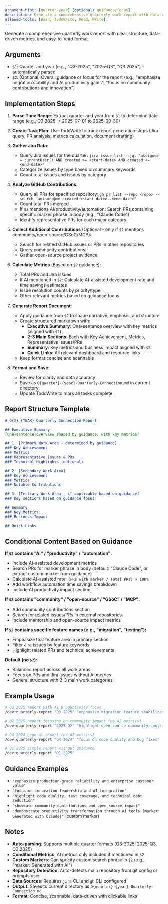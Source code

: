 ```yaml
---
argument-hint: [quarter-year] [optional: guidance/focus]
description: Generate a comprehensive quarterly work report with data-driven insights from Jira issues and GitHub PRs
allowed-tools: [Bash, TodoWrite, Read, Write]
---
```


Generate a comprehensive quarterly work report with clear structure, data-driven metrics, and easy-to-read format.

## Arguments

- `$1`: Quarter and year (e.g., "Q3-2025", "2025-Q3", "Q3 2025") - automatically parsed
- `$2`: (Optional) Overall guidance or focus for the report (e.g., "emphasize migration stability and AI productivity gains", "focus on community contributions and innovation")

## Implementation Steps

1. **Parse Time Range**: Extract quarter and year from `$1` to determine date range (e.g., Q3 2025 → 2025-07-01 to 2025-09-30)

2. **Create Task Plan**: Use TodoWrite to track report generation steps (Jira query, PR analysis, metrics calculation, document drafting)

3. **Gather Jira Data**:
   - Query Jira issues for the quarter: `jira issue list --jql "assignee = currentUser() AND created >= <start-date> AND created <= <end-date>"`
   - Categorize issues by type based on summary keywords
   - Count total issues and issues by category

4. **Analyze GitHub Contributions**:
   - Query all PRs for specified repository: `gh pr list --repo <repo> --search "author:@me created:<start-date>..<end-date>"`
   - Count total PRs merged
   - If `$2` mentions AI/productivity/automation: Search PRs containing specific marker phrase in body (e.g., "Claude Code")
   - Identify representative PRs for each major category

5. **Collect Additional Contributions** (Optional - only if `$2` mentions community/open-source/GSoC/MCP):
   - Search for related GitHub issues or PRs in other repositories
   - Query community contributions
   - Gather open-source project evidence

6. **Calculate Metrics** (Based on `$2` guidance):
   - Total PRs and Jira issues
   - If AI mentioned in `$2`: Calculate AI-assisted development rate and time savings estimates
   - Issue resolution counts by priority/type
   - Other relevant metrics based on guidance focus

7. **Generate Report Document**:
   - Apply guidance from `$2` to shape narrative, emphasis, and structure
   - Create structured markdown with:
     - **Executive Summary**: One-sentence overview with key metrics (aligned with `$2`)
     - **2-3 Main Sections**: Each with Key Achievement, Metrics, Representative Issues/PRs
     - **Summary**: Key metrics and business impact aligned with `$2`
     - **Quick Links**: All relevant dashboard and resource links
   - Keep format concise and scannable

8. **Format and Save**:
   - Review for clarity and data accuracy
   - Save as `Q{quarter}-{year}-Quarterly-Connection.md` in current directory
   - Update TodoWrite to mark all tasks complete

## Report Structure Template

```markdown
# Q{X} {YEAR} Quarterly Connection Report

## Executive Summary
[One-sentence overview shaped by guidance, with key metrics]

## 1. [Primary Work Area - determined by guidance]
### Key Achievement
### Metrics
### Representative Issues & PRs
### Technical Highlights (optional)

## 2. [Secondary Work Area]
### Key Achievement
### Metrics
### Notable Contributions

## 3. [Tertiary Work Area - if applicable based on guidance]
### Key sections based on guidance focus

## Summary
### Key Metrics
### Business Impact

## Quick Links
```

## Conditional Content Based on Guidance

**If `$2` contains "AI" / "productivity" / "automation":**
- Include AI-assisted development metrics
- Search PRs for marker phrase in body (default: "Claude Code", or extract custom marker from guidance)
- Calculate AI-assisted rate: `(PRs with marker / Total PRs) × 100%`
- Add workflow automation time savings breakdown
- Include AI productivity impact section

**If `$2` contains "community" / "open-source" / "GSoC" / "MCP":**
- Add community contributions section
- Search for related issues/PRs in external repositories
- Include mentorship and open-source impact metrics

**If `$2` contains specific feature names (e.g., "migration", "testing"):**
- Emphasize that feature area in primary section
- Filter Jira issues by feature keywords
- Highlight related PRs and technical achievements

**Default (no `$2`):**
- Balanced report across all work areas
- Focus on PRs and Jira issues without AI metrics
- General structure with 2-3 main work categories

## Example Usage

```bash
# Q3 2025 report with AI productivity focus
/dev:quarterly-report "Q3 2025" "emphasize migration feature stabilization and AI-driven productivity transformation"

# Q2 2025 report focusing on community impact (no AI metrics)
/dev:quarterly-report "2025-Q2" "highlight open-source community contributions and CNCF ecosystem expansion"

# Q4 2024 general report (no AI metrics)
/dev:quarterly-report "Q4-2024" "focus on code quality and bug fixes"

# Q1 2025 simple report without guidance
/dev:quarterly-report "Q1-2025"
```

## Guidance Examples

- `"emphasize production-grade reliability and enterprise customer value"`
- `"focus on innovation leadership and AI integration"`
- `"highlight code quality, test coverage, and technical debt reduction"`
- `"showcase community contributions and open-source impact"`
- `"demonstrate productivity transformation through AI tools (marker: Generated with Claude)"` (custom marker)

## Notes

- **Auto-parsing**: Supports multiple quarter formats (Q3-2025, 2025-Q3, Q3 2025)
- **Conditional Metrics**: AI metrics only included if mentioned in `$2`
- **Custom Markers**: Can specify custom search phrase in `$2` (e.g., "marker: Generated with AI")
- **Repository Detection**: Auto-detects main repository from git config or prompts user
- **Data Sources**: Requires `jira` CLI and `gh` CLI configured
- **Output**: Saves to current directory as `Q{quarter}-{year}-Quarterly-Connection.md`
- **Format**: Concise, scannable, data-driven with clickable links
